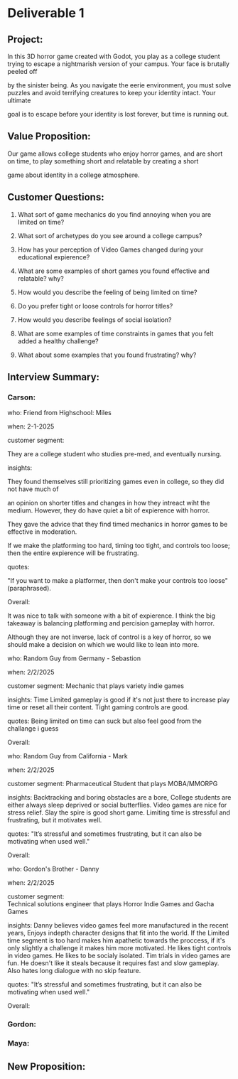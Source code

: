 # Deliverable 1

## Project:
In this 3D horror game created with Godot, you play as a college student trying to escape a nightmarish version of your campus. Your face is brutally peeled off 

by the sinister being. As you navigate the eerie environment, you must solve puzzles and avoid terrifying creatures to keep your identity intact. Your ultimate

goal is to escape before your identity is lost forever, but time is running out.

## Value Proposition:

Our game allows college students who enjoy horror games, and are short on time, to play something short and relatable by creating a short

game about identity in a college atmosphere.


## Customer Questions:

1. What sort of game mechanics do you find annoying when you are limited on time?

2. What sort of archetypes do you see around a college campus?

3. How has your perception of Video Games changed during your educational expierence?

4. What are some examples of short games you found effective and relatable? why?

5. How would you describe the feeling of being limited on time? 

6. Do you prefer tight or loose controls for horror titles?

7. How would you describe feelings of social isolation? 

8. What are some examples of time constraints in games that you felt added a healthy challenge?

9. What about some examples that you found frustrating? why?


##  Interview Summary:

### Carson:

who: 
Friend from Highschool: Miles

when: 
2-1-2025

customer segment:

They are a college student who studies pre-med, and eventually nursing. 

insights:

They found themselves still prioritizing games even in college, so they did not have much of 

an opinion on shorter titles and changes in how they intreact wiht the medium. However, they do have quiet a bit of expierence with horror. 

They gave the advice that they find timed mechanics in horror games to be effective in moderation.

If we make the platforming too hard, timing too tight, and controls too loose; then the entire expierence will be frustrating.
 
quotes:

"If you want to make a platformer, then don't make your controls too loose" (paraphrased).

Overall:

It was nice to talk with someone with a bit of expierence. I think the big takeaway is balancing platforming and percision gameplay with horror.

Although they are not inverse, lack of control is a key of horror, so we should make a decision on which we would like to lean into more. 

who: 
Random Guy from Germany - Sebastion

when: 
2/2/2025

customer segment: 
Mechanic that plays variety indie games

insights: 
Time Limited gameplay is good if it's not just there to increase play time or reset all their content. Tight gaming controls are good.

quotes: 
Being limited on time can suck but also feel good from the challange i guess

Overall: 

who: 
Random Guy from California - Mark

when: 
2/2/2025

customer segment: 
Pharmaceutical Student that plays MOBA/MMORPG

insights: 
Backtracking and boring obstacles are a bore, College students are either always sleep deprived or social butterflies. Video games are nice for stress relief.  Slay the spire is good short game. Limiting time is stressful and frustrating, but it motivates well.

quotes: 
"It’s stressful and sometimes frustrating, but it can also be motivating when used well."

Overall:

who: 
Gordon's Brother - Danny

when: 
2/2/2025

customer segment:  
Technical solutions engineer that plays Horror Indie Games and Gacha Games

insights: 
Danny believes video games feel more manufactured in the recent years, Enjoys indepth character designs that fit into the world. If the Limited time segment is too hard makes him apathetic towards the proccess, if it's only slightly a challenge it makes him more motivated. He likes tight controls in video games. He likes to be socialy isolated. Tim trials in video games are fun. He doesn't like it steals because it requires fast and slow gameplay. Also hates long dialogue with no skip feature.

quotes: 
"It’s stressful and sometimes frustrating, but it can also be motivating when used well."

Overall:
### Gordon:

### Maya:

## New Proposition: 
